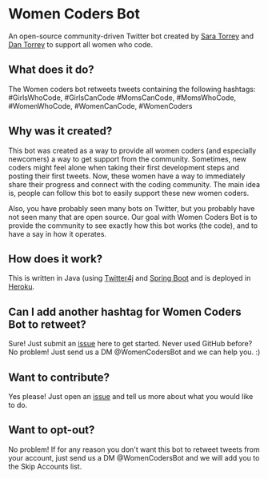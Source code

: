 # Women Coders Bot

An open-source community-driven Twitter bot created by [Sara Torrey](https://github.com/SaraTorrey) and [Dan Torrey](https://github.com/danotorrey) to support all women who code.

## What does it do?

The Women coders bot retweets tweets containing the following hashtags: #GirlsWhoCode, #GirlsCanCode  #MomsCanCode, #MomsWhoCode, #WomenWhoCode, #WomenCanCode, #WomenCoders 

## Why was it created?

This bot was created as a way to provide all women coders (and especially newcomers) a way to get support from the 
community. Sometimes, new coders might feel alone when taking their first development steps and posting their first 
tweets. Now, these women have a way to immediately share their progress and connect with the coding community. 
The main idea is, people can follow this bot to easily support these new women coders.

Also, you have probably seen many bots on Twitter, but you probably have not seen many that are open source. 
Our goal with Women Coders Bot is to provide the community to see exactly how this bot works (the code), and to have 
a say in how it operates. 

## How does it work?

This is written in Java (using [Twitter4j](https://github.com/Twitter4J/Twitter4J) and [Spring Boot](http://spring.io/projects/spring-boot)
and is deployed in [Heroku](http://heroku.com). 

## Can I add another hashtag for Women Coders Bot to retweet?

Sure! Just submit an [issue](https://github.com/SaraTorrey/women-coders-bot/issues) here to get started. Never used 
GitHub before? No problem! Just send us a DM @WomenCodersBot and we can help you. :)

## Want to contribute?

Yes please! Just open an [issue](https://github.com/SaraTorrey/women-coders-bot/issues) and tell us more about what you would like to do. 

## Want to opt-out?

No problem! If for any reason you don't want this bot to retweet tweets from your account, just send us a DM @WomenCodersBot
and we will add you to the Skip Accounts list.